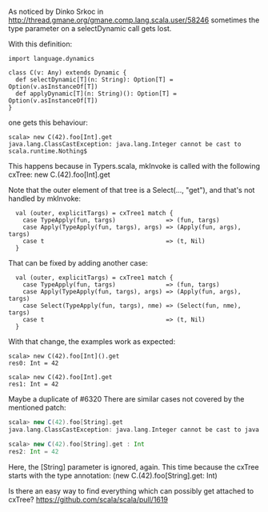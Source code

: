 As noticed by Dinko Srkoc in http://thread.gmane.org/gmane.comp.lang.scala.user/58246 sometimes the type parameter on a selectDynamic call gets lost.

With this definition:
```
import language.dynamics

class C(v: Any) extends Dynamic {
  def selectDynamic[T](n: String): Option[T] = Option(v.asInstanceOf[T])
  def applyDynamic[T](n: String)(): Option[T] = Option(v.asInstanceOf[T])
}
```

one gets this behaviour:
```
scala> new C(42).foo[Int].get
java.lang.ClassCastException: java.lang.Integer cannot be cast to scala.runtime.Nothing$
```

This happens because in Typers.scala, mkInvoke is called with the following cxTree:
new C.<init>(42).foo[Int].get

Note that the outer element of that tree is a Select(..., "get"), and that's not handled by mkInvoke:

```
  val (outer, explicitTargs) = cxTree1 match {
    case TypeApply(fun, targs)              => (fun, targs)
    case Apply(TypeApply(fun, targs), args) => (Apply(fun, args), targs)
    case t                                  => (t, Nil)
  }
```

That can be fixed by adding another case:

```
  val (outer, explicitTargs) = cxTree1 match {
    case TypeApply(fun, targs)              => (fun, targs)
    case Apply(TypeApply(fun, targs), args) => (Apply(fun, args), targs)
    case Select(TypeApply(fun, targs), nme) => (Select(fun, nme), targs)
    case t                                  => (t, Nil)
  }
```

With that change, the examples work as expected:

```
scala> new C(42).foo[Int]().get
res0: Int = 42

scala> new C(42).foo[Int].get
res1: Int = 42 
```
Maybe a duplicate of #6320
There are similar cases not covered by the mentioned patch:
```scala
scala> new C(42).foo[String].get
java.lang.ClassCastException: java.lang.Integer cannot be cast to java.lang.String

scala> new C(42).foo[String].get : Int
res2: Int = 42
```
Here, the [String] parameter is ignored, again. This time because the cxTree starts with the type annotation: (new C.<init>(42).foo[String].get: Int)

Is there an easy way to find everything which can possibly get attached to cxTree?
https://github.com/scala/scala/pull/1619

